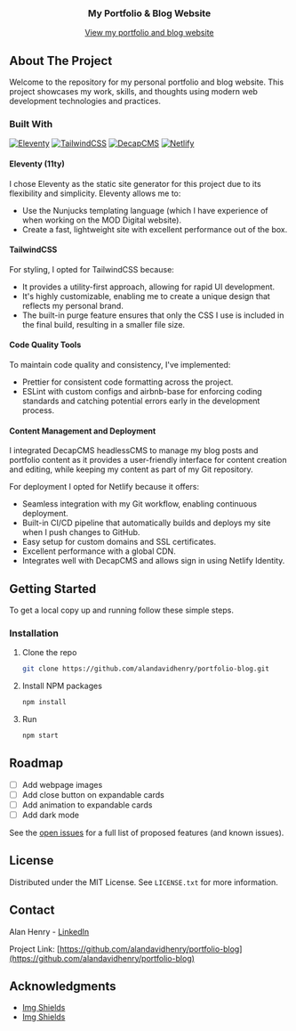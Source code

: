 <a id="readme-top"></a>

<div align="center">

  <h3 align="center">My Portfolio & Blog Website</h3>

  <p align="center">
    <a href="https://alan-henry.co.uk">View my portfolio and blog website</a>
  </p>
</div>



<!-- ABOUT THE PROJECT -->
## About The Project

<!-- [![Product Name Screen Shot][product-screenshot]](https://example.com) -->

Welcome to the repository for my personal portfolio and blog website. This project showcases my work, skills, and thoughts using modern web development technologies and practices.



### Built With

[![Eleventy][Eleventy]][Eleventy-url]
[![TailwindCSS][TailwindCSS]][TailwindCSS-url]
[![DecapCMS][DecapCMS]][DecapCMS-url]
[![Netlify][Netlify]][Netlify-url]

#### Eleventy (11ty)

I chose Eleventy as the static site generator for this project due to its flexibility and simplicity. Eleventy allows me to:

* Use the Nunjucks templating language (which I have experience of when working on the MOD Digital website).
* Create a fast, lightweight site with excellent performance out of the box.

#### TailwindCSS

For styling, I opted for TailwindCSS because:
* It provides a utility-first approach, allowing for rapid UI development.
* It's highly customizable, enabling me to create a unique design that reflects my personal brand.
* The built-in purge feature ensures that only the CSS I use is included in the final build, resulting in a smaller file size.

#### Code Quality Tools

To maintain code quality and consistency, I've implemented:
* Prettier for consistent code formatting across the project.
* ESLint with custom configs and airbnb-base for enforcing coding standards and catching potential errors early in the development process.

#### Content Management and Deployment

I integrated DecapCMS headlessCMS to manage my blog posts and portfolio content as it provides a user-friendly interface for content creation and editing, while keeping my content as part of my Git repository.

For deployment I opted for Netlify because it offers:
* Seamless integration with my Git workflow, enabling continuous deployment.
* Built-in CI/CD pipeline that automatically builds and deploys my site when I push changes to GitHub.
* Easy setup for custom domains and SSL certificates.
* Excellent performance with a global CDN.
* Integrates well with DecapCMS and allows sign in using Netlify Identity.



<!-- GETTING STARTED -->
## Getting Started

To get a local copy up and running follow these simple steps.

<!-- ### Prerequisites

This is an example of how to list things you need to use the software and how to install them.
* npm
  ```sh
  npm install npm@latest -g
  ``` -->

### Installation

1. Clone the repo
   ```sh
   git clone https://github.com/alandavidhenry/portfolio-blog.git
   ```
2. Install NPM packages
   ```sh
   npm install
   ```
3. Run
    ```sh
    npm start
    ```



<!-- USAGE EXAMPLES -->
<!-- ## Usage

Use this space to show useful examples of how a project can be used. Additional screenshots, code examples and demos work well in this space. You may also link to more resources.

_For more examples, please refer to the [Documentation](https://example.com)_

 -->



<!-- ROADMAP -->
## Roadmap

- [ ] Add webpage images
- [ ] Add close button on expandable cards
- [ ] Add animation to expandable cards
- [ ] Add dark mode

See the [open issues](https://github.com/alandavidhenry/portfolio-blog/issues) for a full list of proposed features (and known issues).




<!-- LICENSE -->
## License

Distributed under the MIT License. See `LICENSE.txt` for more information.



<!-- CONTACT -->
## Contact

Alan Henry - [LinkedIn](https://www.linkedin.com/in/alandavidhenry)

Project Link: [https://github.com/alandavidhenry/portfolio-blog](https://github.com/alandavidhenry/portfolio-blog)



<!-- ACKNOWLEDGMENTS -->
## Acknowledgments

* [Img Shields](https://shields.io)
* [Img Shields](https://github.com/othneildrew/Best-README-Template)



<!-- MARKDOWN LINKS & IMAGES -->
<!-- https://www.markdownguide.org/basic-syntax/#reference-style-links -->
[product-screenshot]: images/screenshot.png
[Eleventy]: https://img.shields.io/badge/eleventy-000000?style=for-the-badge&logo=eleventy&logoColor=white
[Eleventy-url]: https://www.11ty.dev
[TailwindCSS]: https://img.shields.io/badge/tailwindcss-000000?style=for-the-badge&logo=tailwindcss&logoColor=06B6D4
[TailwindCSS-url]: https://www.11ty.dev
[DecapCMS]: https://img.shields.io/badge/decapcms-000000?style=for-the-badge&logo=decapcms&logoColor=FF0082
[DecapCMS-url]: https://decapcms.org
[Netlify]: https://img.shields.io/badge/netlify-000000?style=for-the-badge&logo=netlify&logoColor=00C7B7
[Netlify-url]: https://www.netlify.com

